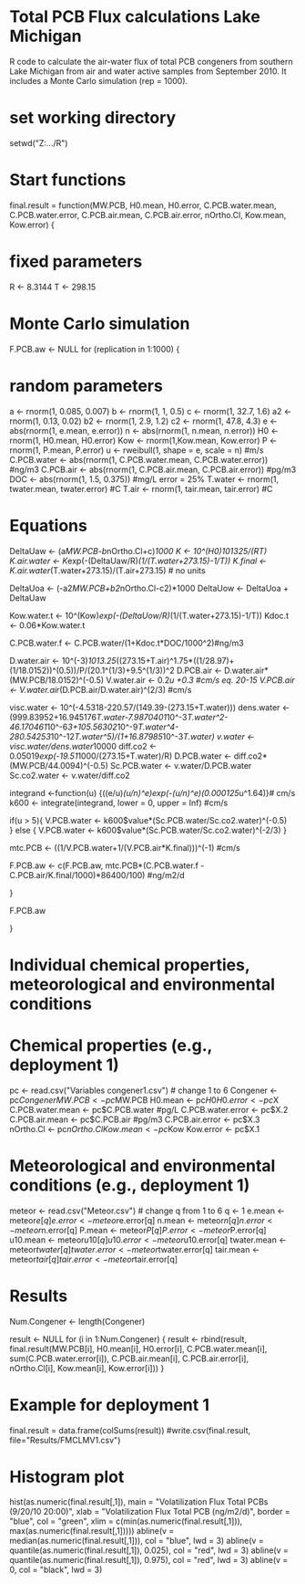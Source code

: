 # Total PCB Flux calculations Lake Michigan
R code to calculate the air-water flux of total PCB congeners from southern Lake Michigan from air and water active samples from September 2010. It includes a Monte Carlo simulation (rep = 1000).

# set working directory
setwd("Z:.../R")

# Start functions

final.result = function(MW.PCB, H0.mean, H0.error, 
         C.PCB.water.mean, C.PCB.water.error, C.PCB.air.mean, C.PCB.air.error, nOrtho.Cl, Kow.mean, Kow.error)
{
# fixed parameters

R <- 8.3144
T <- 298.15

# Monte Carlo simulation

F.PCB.aw <- NULL
for (replication in 1:1000)
{

# random parameters

a <- rnorm(1, 0.085, 0.007)
b <- rnorm(1, 1, 0.5)
c <- rnorm(1, 32.7, 1.6)
a2 <- rnorm(1, 0.13, 0.02)
b2 <- rnorm(1, 2.9, 1.2)
c2 <- rnorm(1, 47.8, 4.3)
e <- abs(rnorm(1, e.mean, e.error))
n <- abs(rnorm(1, n.mean, n.error))
H0 <- rnorm(1, H0.mean, H0.error)
Kow <- rnorm(1,Kow.mean, Kow.error)
P <- rnorm(1, P.mean, P.error)
u <- rweibull(1, shape = e, scale = n) #m/s
C.PCB.water <- abs(rnorm(1, C.PCB.water.mean, C.PCB.water.error)) #ng/m3
C.PCB.air <- abs(rnorm(1, C.PCB.air.mean, C.PCB.air.error)) #pg/m3
DOC <- abs(rnorm(1, 1.5, 0.375)) #mg/L error = 25%
T.water <- rnorm(1, twater.mean, twater.error) #C 
T.air <- rnorm(1, tair.mean, tair.error) #C

# Equations

DeltaUaw <- (a*MW.PCB-b*nOrtho.Cl+c)*1000
K <- 10^(H0)*101325/(R*T)
K.air.water <- K*exp(-(DeltaUaw/R)*(1/(T.water+273.15)-1/T))
K.final <- K.air.water*(T.water+273.15)/(T.air+273.15) # no units

DeltaUoa <- (-a2*MW.PCB+b2*nOrtho.Cl-c2)*1000
DeltaUow <- DeltaUoa + DeltaUaw

Kow.water.t <- 10^(Kow)*exp(-(DeltaUow/R)*(1/(T.water+273.15)-1/T))
Kdoc.t <- 0.06*Kow.water.t

C.PCB.water.f <- C.PCB.water/(1+Kdoc.t*DOC/1000^2)#ng/m3

D.water.air <- 10^(-3)*1013.25*((273.15+T.air)^1.75*((1/28.97)+(1/18.0152))^(0.5))/P/(20.1^(1/3)+9.5^(1/3))^2
D.PCB.air <- D.water.air*(MW.PCB/18.0152)^(-0.5)
V.water.air <- 0.2*u +0.3 #cm/s eq. 20-15
V.PCB.air <- V.water.air*(D.PCB.air/D.water.air)^(2/3) #cm/s
	
visc.water <- 10^(-4.5318-220.57/(149.39-(273.15+T.water)))
dens.water <- (999.83952+16.945176*T.water-7.9870401*10^-3*T.water^2-46.170461*10^-6*3+105.56302*10^-9*T.water^4-280.54253*10^-12*T.water^5)/(1+16.87985*10^-3*T.water)
v.water <- visc.water/dens.water*10000
diff.co2 <- 0.05019*exp(-19.51*1000/(273.15+T.water)/R)
D.PCB.water <- diff.co2*(MW.PCB/44.0094)^(-0.5)
Sc.PCB.water <- v.water/D.PCB.water
Sc.co2.water <- v.water/diff.co2

integrand <-function(u) {((e/u)*(u/n)^e)*exp(-(u/n)^e)*(0.000125*u^1.64)}# cm/s
k600 <- integrate(integrand, lower = 0, upper = Inf) #cm/s

if(u > 5){
  V.PCB.water <- k600$value*(Sc.PCB.water/Sc.co2.water)^(-0.5)  
} else {
  V.PCB.water <- k600$value*(Sc.PCB.water/Sc.co2.water)^(-2/3)
}

mtc.PCB <- ((1/V.PCB.water+1/(V.PCB.air*K.final)))^(-1) #cm/s

F.PCB.aw <- c(F.PCB.aw, mtc.PCB*(C.PCB.water.f - C.PCB.air/K.final/1000)*86400/100) #ng/m2/d

}

F.PCB.aw

}

# Individual chemical properties, meteorological and environmental conditions

# Chemical properties (e.g., deployment 1)

pc <- read.csv("Variables congener1.csv") # change 1 to 6
Congener <- pc$Congener
MW.PCB <- pc$MW.PCB
H0.mean <- pc$H0
H0.error <- pc$X
C.PCB.water.mean <- pc$C.PCB.water #pg/L
C.PCB.water.error <- pc$X.2
C.PCB.air.mean <- pc$C.PCB.air #pg/m3
C.PCB.air.error <- pc$X.3
nOrtho.Cl <- pc$nOrtho.Cl
Kow.mean <- pc$Kow
Kow.error <- pc$X.1

# Meteorological and environmental conditions (e.g., deployment 1)

meteor <- read.csv("Meteor.csv") # change q from 1 to 6
q <- 1
e.mean <- meteor$e[q]
e.error <- meteor$e.error[q]
n.mean <- meteor$n[q]
n.error <- meteor$n.error[q]
P.mean <- meteor$P[q]
P.error <- meteor$P.error[q]
u10.mean <- meteor$u10[q]
u10.error <- meteor$u10.error[q]
twater.mean <- meteor$twater[q]
twater.error <- meteor$twater.error[q]
tair.mean <- meteor$tair[q]
tair.error <- meteor$tair.error[q]

# Results

Num.Congener <- length(Congener)

result <- NULL
for (i in 1:Num.Congener)
{
	result <- rbind(result, final.result(MW.PCB[i], H0.mean[i], H0.error[i], 
         C.PCB.water.mean[i], sum(C.PCB.water.error[i]), C.PCB.air.mean[i], C.PCB.air.error[i],
         nOrtho.Cl[i], Kow.mean[i], Kow.error[i]))
}

# Example for deployment 1

final.result = data.frame(colSums(result))
#write.csv(final.result, file="Results/FMCLMV1.csv")

# Histogram plot

hist(as.numeric(final.result[,1]), main = "Volatilization Flux Total PCBs (9/20/10 20:00)",
     xlab = "Volatilization Flux Total PCB (ng/m2/d)", border = "blue", col = "green",
     xlim = c(min(as.numeric(final.result[,1])), max(as.numeric(final.result[,1]))))
abline(v = median(as.numeric(final.result[,1])), col = "blue", lwd = 3)
abline(v = quantile(as.numeric(final.result[,1]), 0.025), col = "red", lwd = 3)
abline(v = quantile(as.numeric(final.result[,1]), 0.975), col = "red", lwd = 3)
abline(v = 0, col = "black", lwd = 3)
